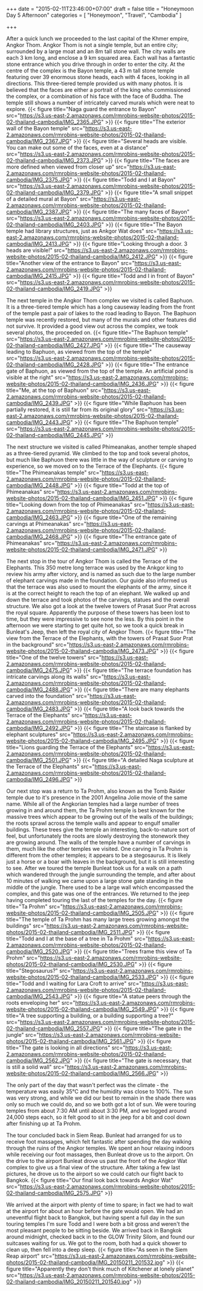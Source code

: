 +++
date = "2015-02-11T23:46:00+07:00"
draft = false
title = "Honeymoon Day 5 Afternoon"
categories = [ "Honeymoon", "Travel", "Cambodia" ]

+++

After a quick lunch we proceeded to the last capital of the Khmer empire, Angkor Thom. Angkor Thom is not a single temple, but an entire city; surrounded by a large moat and an 8m tall stone wall. The city walls are each 3 km long, and enclose a 9 km squared area. Each wall has a fantastic stone entrance which you drive through in order to enter the city. At the centre of the complex is the Bayon temple, a 43 m tall stone temple featuring over 39 enormous stone heads, each with 4 faces, looking in all directions. This three-tiered temple provided us with many photos. It is believed that the faces are either a portrait of the king who commissioned the complex, or a combination of his face with the face of Buddha. The temple still shows a number of intricately carved murals which were neat to explore.
{{< figure title="Naga guard the entrance to Bayon" src="https://s3.us-east-2.amazonaws.com/rmrobins-website-photos/2015-02-thailand-cambodia/IMG_2365.JPG" >}}
{{< figure title="The exterior wall of the Bayon temple" src="https://s3.us-east-2.amazonaws.com/rmrobins-website-photos/2015-02-thailand-cambodia/IMG_2367.JPG" >}}
{{< figure title="Several heads are visible. You can make out some of the faces, even at a distance" src="https://s3.us-east-2.amazonaws.com/rmrobins-website-photos/2015-02-thailand-cambodia/IMG_2373.JPG" >}}
{{< figure title="The faces are more defined when viewed from closer up" src="https://s3.us-east-2.amazonaws.com/rmrobins-website-photos/2015-02-thailand-cambodia/IMG_2375.JPG" >}}
{{< figure title="Todd and I at Bayon" src="https://s3.us-east-2.amazonaws.com/rmrobins-website-photos/2015-02-thailand-cambodia/IMG_2379.JPG" >}}
{{< figure title="A small snippet of a detailed mural at Bayon" src="https://s3.us-east-2.amazonaws.com/rmrobins-website-photos/2015-02-thailand-cambodia/IMG_2387.JPG" >}}
{{< figure title="The many faces of Bayon" src="https://s3.us-east-2.amazonaws.com/rmrobins-website-photos/2015-02-thailand-cambodia/IMG_2403.JPG" >}}
{{< figure title="The Bayon temple had library structures, just as Ankgor Wat does" src="https://s3.us-east-2.amazonaws.com/rmrobins-website-photos/2015-02-thailand-cambodia/IMG_2413.JPG" >}}
{{< figure title="Looking through a door. 3 heads are visible!" src="https://s3.us-east-2.amazonaws.com/rmrobins-website-photos/2015-02-thailand-cambodia/IMG_2412.JPG" >}}
{{< figure title="Another view of the entrance to Bayon" src="https://s3.us-east-2.amazonaws.com/rmrobins-website-photos/2015-02-thailand-cambodia/IMG_2415.JPG" >}}
{{< figure title="Todd and I in front of Bayon" src="https://s3.us-east-2.amazonaws.com/rmrobins-website-photos/2015-02-thailand-cambodia/IMG_2419.JPG" >}}

The next temple in the Angkor Thom complex we visited is called Baphuon. It is a three-tiered temple which has a long causeway leading from the front of the temple past a pair of lakes to the road leading to Bayon. The Baphuon temple was recently restored, but many of the murals and other features did not survive. It provided a good view out across the complex, we took several photos, the proceeded on.
{{< figure title="The Baphuon temple" src="https://s3.us-east-2.amazonaws.com/rmrobins-website-photos/2015-02-thailand-cambodia/IMG_2427.JPG" >}}
{{< figure title="The causeway leading to Baphuon, as viewed from the top of the temple" src="https://s3.us-east-2.amazonaws.com/rmrobins-website-photos/2015-02-thailand-cambodia/IMG_2428.JPG" >}}
{{< figure title="The entrance gate of Baphuon, as viewed from the top of the temple. An artificial pond is visible at the right" src="https://s3.us-east-2.amazonaws.com/rmrobins-website-photos/2015-02-thailand-cambodia/IMG_2436.JPG" >}}
{{< figure title="Me, at the top of Baphuon" src="https://s3.us-east-2.amazonaws.com/rmrobins-website-photos/2015-02-thailand-cambodia/IMG_2439.JPG" >}}
{{< figure title="While Baphuon has been partially restored, it is still far from its original glory" src="https://s3.us-east-2.amazonaws.com/rmrobins-website-photos/2015-02-thailand-cambodia/IMG_2443.JPG" >}}
{{< figure title="The Baphuon temple" src="https://s3.us-east-2.amazonaws.com/rmrobins-website-photos/2015-02-thailand-cambodia/IMG_2445.JPG" >}}

The next structure we visited is called Phimeanakas, another temple shaped as a three-tiered pyramid. We climbed to the top and took several photos, but much like Baphuon there was little in the way of sculpture or carving to experience, so we moved on to the Terrace of the Elephants.
{{< figure title="The Phimeanakas temple" src="https://s3.us-east-2.amazonaws.com/rmrobins-website-photos/2015-02-thailand-cambodia/IMG_2448.JPG" >}}
{{< figure title="Todd at the top of Phimeanakas" src="https://s3.us-east-2.amazonaws.com/rmrobins-website-photos/2015-02-thailand-cambodia/IMG_2451.JPG" >}}
{{< figure title="Looking down from the top of Phimeanakas" src="https://s3.us-east-2.amazonaws.com/rmrobins-website-photos/2015-02-thailand-cambodia/IMG_2463.JPG" >}}
{{< figure title="One of the remaining carvings at Phimeanakas" src="https://s3.us-east-2.amazonaws.com/rmrobins-website-photos/2015-02-thailand-cambodia/IMG_2468.JPG" >}}
{{< figure title="The entrance gate of Phimeanakas" src="https://s3.us-east-2.amazonaws.com/rmrobins-website-photos/2015-02-thailand-cambodia/IMG_2471.JPG" >}}

The next stop in the tour of Angkor Thom is called the Terrace of the Elephants. This 350 metre long terrace was used by the Ankgor king to review his army after victory, and is named as such due to the large number of elephant carvings made in the foundation. Our guide also informed us that the terrace was also used to mount the elephants of the army, since it is at the correct height to reach the top of an elephant. We walked up and down the terrace and took photos of the carvings, statues and the overall structure. We also got a look at the twelve towers of Prasat Suor Prat across the royal square. Apparently the purpose of these towers has been lost to time, but they were impressive to see none the less. By this point in the afternoon we were starting to get quite hot, so we took a quick break in Bunleat's Jeep, then left the royal city of Angkor Thom.
{{< figure title="The view from the Terrace of the Elephants, with the towers of Prasat Suor Prat in the background" src="https://s3.us-east-2.amazonaws.com/rmrobins-website-photos/2015-02-thailand-cambodia/IMG_2473.JPG" >}}
{{< figure title="One of the twelve towers" src="https://s3.us-east-2.amazonaws.com/rmrobins-website-photos/2015-02-thailand-cambodia/IMG_2475.JPG" >}}
{{< figure title="The terrace foundation has intricate carvings along its walls" src="https://s3.us-east-2.amazonaws.com/rmrobins-website-photos/2015-02-thailand-cambodia/IMG_2488.JPG" >}}
{{< figure title="There are many elephants carved into the foundation" src="https://s3.us-east-2.amazonaws.com/rmrobins-website-photos/2015-02-thailand-cambodia/IMG_2483.JPG" >}}
{{< figure title="A look back towards the Terrace of the Elephants" src="https://s3.us-east-2.amazonaws.com/rmrobins-website-photos/2015-02-thailand-cambodia/IMG_2492.JPG" >}}
{{< figure title="The staircase is flanked by elephant sculptures" src="https://s3.us-east-2.amazonaws.com/rmrobins-website-photos/2015-02-thailand-cambodia/IMG_2495.JPG" >}}
{{< figure title="Lions guarding the Terrace of the Elephants" src="https://s3.us-east-2.amazonaws.com/rmrobins-website-photos/2015-02-thailand-cambodia/IMG_2501.JPG" >}}
{{< figure title="A detailed Naga sculpture at the Terrace of the Elephants" src="https://s3.us-east-2.amazonaws.com/rmrobins-website-photos/2015-02-thailand-cambodia/IMG_2496.JPG" >}}

Our next stop was a return to Ta Prohm, also known as the Tomb Raider temple due to it's presence in the 2001 Angelina Jolie movie of the same name. While all of the Angkorian temples had a large number of trees growing in and around them, the Ta Prohm temple is best known for the massive trees which appear to be growing out of the walls of the buildings; the roots sprawl across the temple walls and appear to engulf smaller buildings. These trees give the temple an interesting, back-to-nature sort of feel, but unfortunately the roots are slowly destroying the stonework they are growing around. The walls of the temple have a number of carvings in them, much like the other temples we visited. One carving in Ta Prohm is different from the other temples; it appears to be a stegosaurus. It is likely just a horse or a boar with leaves in the background, but it is still interesting to see. After we toured the temple Bunleat took us for a walk on a path which wandered through the jungle surrounding the temple, and after about 10 minutes of walking we came upon a large stone gate standing in the middle of the jungle. There used to be a large wall which encompassed the complex, and this gate was one of the entrances. We returned to the jeep having completed touring the last of the temples for the day.
{{< figure title="Ta Prohm" src="https://s3.us-east-2.amazonaws.com/rmrobins-website-photos/2015-02-thailand-cambodia/IMG_2505.JPG" >}}
{{< figure title="The temple of Ta Prohm has many large trees growing amongst the buildings" src="https://s3.us-east-2.amazonaws.com/rmrobins-website-photos/2015-02-thailand-cambodia/IMG_2511.JPG" >}}
{{< figure title="Todd and I at the base of a tree in Ta Prohm" src="https://s3.us-east-2.amazonaws.com/rmrobins-website-photos/2015-02-thailand-cambodia/IMG_2520.JPG" >}}
{{< figure title="Trees frame this view of Ta Prohm" src="https://s3.us-east-2.amazonaws.com/rmrobins-website-photos/2015-02-thailand-cambodia/IMG_2530.JPG" >}}
{{< figure title="Stegosaurus?" src="https://s3.us-east-2.amazonaws.com/rmrobins-website-photos/2015-02-thailand-cambodia/IMG_2533.JPG" >}}
{{< figure title="Todd and I waiting for Lara Croft to arrive" src="https://s3.us-east-2.amazonaws.com/rmrobins-website-photos/2015-02-thailand-cambodia/IMG_2543.JPG" >}}
{{< figure title="A statue peers through the roots enveloping her" src="https://s3.us-east-2.amazonaws.com/rmrobins-website-photos/2015-02-thailand-cambodia/IMG_2549.JPG" >}}
{{< figure title="A tree supporting a building, or a building supporting a tree?" src="https://s3.us-east-2.amazonaws.com/rmrobins-website-photos/2015-02-thailand-cambodia/IMG_2557.JPG" >}}
{{< figure title="The gate in the jungle" src="https://s3.us-east-2.amazonaws.com/rmrobins-website-photos/2015-02-thailand-cambodia/IMG_2561.JPG" >}}
{{< figure title="The gate is looking in all directions" src="https://s3.us-east-2.amazonaws.com/rmrobins-website-photos/2015-02-thailand-cambodia/IMG_2562.JPG" >}}
{{< figure title="The gate is necessary, that is still a solid wall" src="https://s3.us-east-2.amazonaws.com/rmrobins-website-photos/2015-02-thailand-cambodia/IMG_2566.JPG" >}}

The only part of the day that wasn't perfect was the climate - the temperature was easily 35℃ and the humidity was close to 100%. The sun was very strong, and while we did our best to remain in the shade there was only so much we could do, and so we both got a lot of sun. We were touring temples from about 7:30 AM until about 3:30 PM, and we logged around 24,000 steps each, so it felt good to sit in the jeep for a bit and cool down after finishing up at Ta Prohm.

The tour concluded back in Siem Reap. Bunleat had arranged for us to receive foot massages, which felt fantastic after spending the day walking through the ruins of the Angkor temples. We spent an hour relaxing indoors while receiving our foot massages, then Bunleat drove us to the airport. On the drive to the airport Bunleat drove us past the front of the Angkor Wat complex to give us a final view of the structure. After taking a few last pictures, he drove us to the airport so we could catch our flight back to Bangkok.
{{< figure title="Our final look back towards Angkor Wat" src="https://s3.us-east-2.amazonaws.com/rmrobins-website-photos/2015-02-thailand-cambodia/IMG_2575.JPG" >}}

We arrived at the airport with plenty of time to spare; in fact we had to wait at the airport for about an hour before the gate would open. We had an uneventful flight back to Bangkok, but having spent a full day in the sun touring temples I'm sure Todd and I were both a bit gross and weren't the most pleasant people to be sitting beside. We arrived back in Bangkok around midnight, checked back in to the GLOW Trinity Silom, and found our suitcases waiting for us. We got to the room, both had a quick shower to clean up, then fell into a deep sleep.
{{< figure title="As seen in the Siem Reap airport" src="https://s3.us-east-2.amazonaws.com/rmrobins-website-photos/2015-02-thailand-cambodia/IMG_20150211_201532.jpg" >}}
{{< figure title="Apparently they don't think much of Kitchener at lonely planet" src="https://s3.us-east-2.amazonaws.com/rmrobins-website-photos/2015-02-thailand-cambodia/IMG_20150211_201540.jpg" >}}

